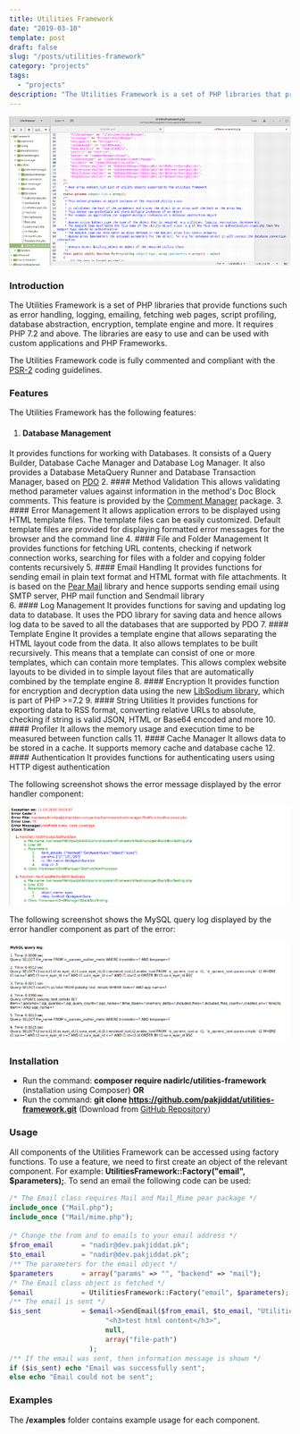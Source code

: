 ```yaml
---
title: Utilities Framework
date: "2019-03-10"
template: post
draft: false
slug: "/posts/utilities-framework"
category: "projects"
tags:
  - "projects"
description: "The Utilities Framework is a set of PHP libraries that provide functions such as error handling, logging, emailing, fetching web pages, script profiling, database abstraction, encryption, template engine and more. It requires PHP 7.2 and above. The libraries are easy to use and can be used with custom applications and PHP Frameworks."
---
```


![Utilities Framework](code-editor.png)

### Introduction
The Utilities Framework is a set of PHP libraries that provide functions such as error handling, logging, emailing, fetching web pages, script profiling, database abstraction, encryption, template engine and more. It requires PHP 7.2 and above. The libraries are easy to use and can be used with custom applications and PHP Frameworks.

The Utilities Framework code is fully commented and compliant with the [PSR-2](https://www.php-fig.org/psr/psr-2/) coding guidelines.

### Features
The Utilities Framework has the following features:

1. #### Database Management
It provides functions for working with Databases. It consists of a Query Builder, Database Cache Manager and Database Log Manager. It also provides a Database MetaQuery Runner and Database Transaction Manager, based on [PDO](http://php.net/manual/en/book.pdo.php)
2. #### Method Validation
This allows validating method parameter values against information in the method's Doc Block comments. This feature is provided by the [Comment Manager](/posts/comment-manager) package.
3. #### Error Management
It allows application errors to be displayed using HTML template files. The template files can be easily customized. Default template files are provided for displaying formatted error messages for the browser and the command line
4. #### File and Folder Management
It provides functions for fetching URL contents, checking if network connection works, searching for files with a folder and copying folder contents recursively
5. #### Email Handling
It provides functions for sending email in plain text format and HTML format with file attachments. It is based on the [Pear Mail](https://pear.php.net/package/Mail/) library and hence supports sending email using SMTP server, PHP mail function and Sendmail library    
6. #### Log Management
It provides functions for saving and updating log data to database. It uses the PDO library for saving data and hence allows log data to be saved to all the databases that are supported by PDO
7. #### Template Engine
It provides a template engine that allows separating the HTML layout code from the data. It also allows templates to be built recursively. This means that a template can consist of one or more templates, which can contain more templates. This allows complex website layouts to be divided in to simple layout files that are automatically combined by the template engine
8. #### Encryption
It provides function for encryption and decryption data using the new [LibSodium library](http://php.net/manual/en/book.sodium.php), which is part of PHP >=7.2
9. #### String Utilities
It provides functions for exporting data to RSS format, converting relative URLs to absolute, checking if string is valid JSON, HTML or Base64 encoded and more
10. #### Profiler
It allows the memory usage and execution time to be measured between function calls
11. #### Cache Manager
It allows data to be stored in a cache. It supports memory cache and database cache
12. #### Authentication
It provides functions for authenticating users using HTTP digest authentication

The following screenshot shows the error message displayed by the error handler component:

![Error Handler Component](./error-message.png)

The following screenshot shows the MySQL query log displayed by the error handler component as part of the error:

![MySQL Query Log](./mysql-query-log.png)

### Installation
* Run the command: **composer require nadirlc/utilities-framework** (installation using Composer) **OR**
* Run the command: **git clone https://github.com/pakjiddat/utilities-framework.git** (Download from [GitHub Repository](https://github.com/pakjiddat/utilities-framework))

### Usage
All components of the Utilities Framework can be accessed using factory functions. To use a feature, we need to first create an object of the relevant component. For example: **UtilitiesFramework::Factory("email", $parameters);**. To send an email the following code can be used:

```php
/* The Email class requires Mail and Mail_Mime pear package */
include_once ("Mail.php");
include_once ("Mail/mime.php");

/* Change the from and to emails to your email address */
$from_email       = "nadir@dev.pakjiddat.pk";
$to_email         = "nadir@dev.pakjiddat.pk";
/** The parameters for the email object */
$parameters       = array("params" => "", "backend" => "mail");
/* The Email class object is fetched */
$email            = UtilitiesFramework::Factory("email", $parameters);
/** The email is sent */
$is_sent          = $email->SendEmail($from_email, $to_email, "Utilitiesframework Test",
                        "<h3>test html content</h3>",
                        null,
                        array("file-path")
                    );
/** If the email was sent, then information message is shown */
if ($is_sent) echo "Email was successfully sent";
else echo "Email could not be sent";
```

### Examples
The **/examples** folder contains example usage for each component.
